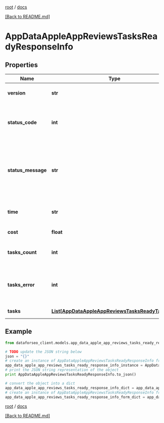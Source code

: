 [root](./../ "root") / [docs](./ "docs")

[[Back to README.md]](./../README.md "[Back to README.md]")

# AppDataAppleAppReviewsTasksReadyResponseInfo

## Properties

Name | Type | Description | Notes
------------ | ------------- | ------------- | -------------
**version** | **str** | the current version of the API | [optional]
**status_code** | **int** | general status code you can find the full list of the response codes here | [optional]
**status_message** | **str** | general informational message you can find the full list of general informational messages here | [optional]
**time** | **str** | total execution time, seconds | [optional]
**cost** | **float** | total tasks cost, USD | [optional]
**tasks_count** | **int** | the number of tasks in the tasks array | [optional]
**tasks_error** | **int** | the number of tasks in the tasks array returned with an error | [optional]
**tasks** | [**List[AppDataAppleAppReviewsTasksReadyTaskInfo]**](AppDataAppleAppReviewsTasksReadyTaskInfo.md) | array of tasks | [optional]

## Example

```python
from dataforseo_client.models.app_data_apple_app_reviews_tasks_ready_response_info import AppDataAppleAppReviewsTasksReadyResponseInfo

# TODO update the JSON string below
json = "{}"
# create an instance of AppDataAppleAppReviewsTasksReadyResponseInfo from a JSON string
app_data_apple_app_reviews_tasks_ready_response_info_instance = AppDataAppleAppReviewsTasksReadyResponseInfo.from_json(json)
# print the JSON string representation of the object
print AppDataAppleAppReviewsTasksReadyResponseInfo.to_json()

# convert the object into a dict
app_data_apple_app_reviews_tasks_ready_response_info_dict = app_data_apple_app_reviews_tasks_ready_response_info_instance.to_dict()
# create an instance of AppDataAppleAppReviewsTasksReadyResponseInfo from a dict
app_data_apple_app_reviews_tasks_ready_response_info_form_dict = app_data_apple_app_reviews_tasks_ready_response_info.from_dict(app_data_apple_app_reviews_tasks_ready_response_info_dict)
```

  

[root](./../ "root") / [docs](./ "docs")

[[Back to README.md]](./../README.md "[Back to README.md]")